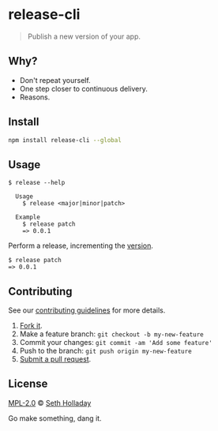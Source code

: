 # release-cli

> Publish a new version of your app.

## Why?

 - Don't repeat yourself.
 - One step closer to continuous delivery.
 - Reasons.

## Install

````sh
npm install release-cli --global
````

## Usage

```
$ release --help

  Usage
    $ release <major|minor|patch>

  Example
    $ release patch
    => 0.0.1
```

Perform a release, incrementing the [version](http://semver.org/).

```
$ release patch
=> 0.0.1
```

## Contributing

See our [contributing guidelines](https://github.com/sholladay/release-cli/blob/master/CONTRIBUTING.md "The guidelines for participating in this project.") for more details.

1. [Fork it](https://github.com/sholladay/release-cli/fork).
2. Make a feature branch: `git checkout -b my-new-feature`
3. Commit your changes: `git commit -am 'Add some feature'`
4. Push to the branch: `git push origin my-new-feature`
5. [Submit a pull request](https://github.com/sholladay/release-cli/compare "Submit code to this project for review.").

## License

[MPL-2.0](https://github.com/sholladay/release-cli/blob/master/LICENSE "The license for release-cli.") © [Seth Holladay](http://seth-holladay.com "Author of release-cli.")

Go make something, dang it.
